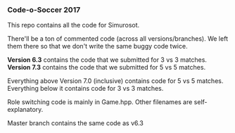 ### Code-o-Soccer 2017

This repo contains all the code for Simurosot.  

There'll be a ton of commented code (across all versions/branches). We left them there so that we don't write the same buggy code twice.  

**Version 6.3** contains the code that we submitted for 3 vs 3 matches.  
**Version 7.3** contains the code that we submitted for 5 vs 5 matches.  

Everything above Version 7.0 (inclusive) contains code for 5 vs 5 matches.  
Everything below it contains code for 3 vs 3 matches.

Role switching code is mainly in Game.hpp. Other filenames are self-explanatory.

Master branch contains the same code as v6.3
